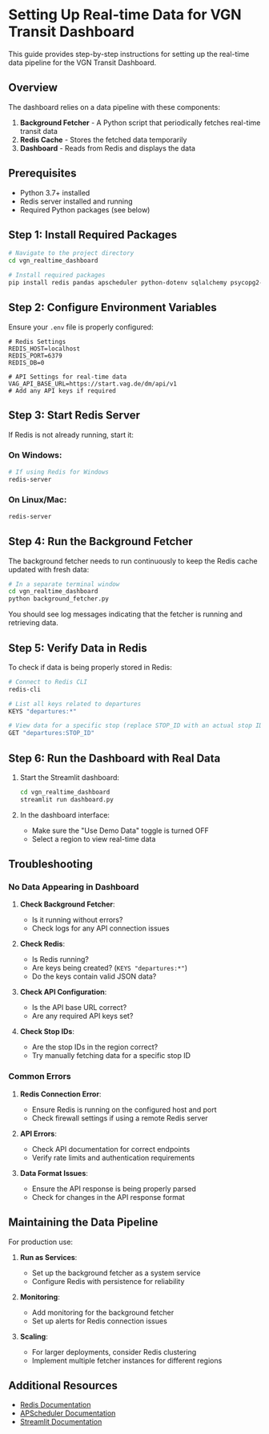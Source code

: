 # Setting Up Real-time Data for VGN Transit Dashboard

This guide provides step-by-step instructions for setting up the real-time data pipeline for the VGN Transit Dashboard.

## Overview

The dashboard relies on a data pipeline with these components:

1. **Background Fetcher** - A Python script that periodically fetches real-time transit data
2. **Redis Cache** - Stores the fetched data temporarily
3. **Dashboard** - Reads from Redis and displays the data

## Prerequisites

- Python 3.7+ installed
- Redis server installed and running
- Required Python packages (see below)

## Step 1: Install Required Packages

```bash
# Navigate to the project directory
cd vgn_realtime_dashboard

# Install required packages
pip install redis pandas apscheduler python-dotenv sqlalchemy psycopg2-binary streamlit plotly
```

## Step 2: Configure Environment Variables

Ensure your `.env` file is properly configured:

```
# Redis Settings
REDIS_HOST=localhost
REDIS_PORT=6379
REDIS_DB=0

# API Settings for real-time data
VAG_API_BASE_URL=https://start.vag.de/dm/api/v1
# Add any API keys if required
```

## Step 3: Start Redis Server

If Redis is not already running, start it:

### On Windows:
```bash
# If using Redis for Windows
redis-server
```

### On Linux/Mac:
```bash
redis-server
```

## Step 4: Run the Background Fetcher

The background fetcher needs to run continuously to keep the Redis cache updated with fresh data:

```bash
# In a separate terminal window
cd vgn_realtime_dashboard
python background_fetcher.py
```

You should see log messages indicating that the fetcher is running and retrieving data.

## Step 5: Verify Data in Redis

To check if data is being properly stored in Redis:

```bash
# Connect to Redis CLI
redis-cli

# List all keys related to departures
KEYS "departures:*"

# View data for a specific stop (replace STOP_ID with an actual stop ID)
GET "departures:STOP_ID"
```

## Step 6: Run the Dashboard with Real Data

1. Start the Streamlit dashboard:
   ```bash
   cd vgn_realtime_dashboard
   streamlit run dashboard.py
   ```

2. In the dashboard interface:
   - Make sure the "Use Demo Data" toggle is turned OFF
   - Select a region to view real-time data

## Troubleshooting

### No Data Appearing in Dashboard

1. **Check Background Fetcher**:
   - Is it running without errors?
   - Check logs for any API connection issues

2. **Check Redis**:
   - Is Redis running?
   - Are keys being created? (`KEYS "departures:*"`)
   - Do the keys contain valid JSON data?

3. **Check API Configuration**:
   - Is the API base URL correct?
   - Are any required API keys set?

4. **Check Stop IDs**:
   - Are the stop IDs in the region correct?
   - Try manually fetching data for a specific stop ID

### Common Errors

1. **Redis Connection Error**:
   - Ensure Redis is running on the configured host and port
   - Check firewall settings if using a remote Redis server

2. **API Errors**:
   - Check API documentation for correct endpoints
   - Verify rate limits and authentication requirements

3. **Data Format Issues**:
   - Ensure the API response is being properly parsed
   - Check for changes in the API response format

## Maintaining the Data Pipeline

For production use:

1. **Run as Services**:
   - Set up the background fetcher as a system service
   - Configure Redis with persistence for reliability

2. **Monitoring**:
   - Add monitoring for the background fetcher
   - Set up alerts for Redis connection issues

3. **Scaling**:
   - For larger deployments, consider Redis clustering
   - Implement multiple fetcher instances for different regions

## Additional Resources

- [Redis Documentation](https://redis.io/documentation)
- [APScheduler Documentation](https://apscheduler.readthedocs.io/)
- [Streamlit Documentation](https://docs.streamlit.io/)
